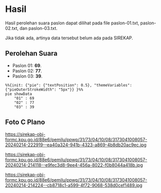 # Hasil

Hasil perolehan suara paslon dapat dilihat pada file paslon-01.txt, paslon-02.txt, dan paslon-03.txt.

Jika tidak ada, artinya data tersebut belum ada pada SIREKAP.

## Perolehan Suara

 * Paslon 01: **69**.
 * Paslon 02: **77**.
 * Paslon 03: **39**.

```mermaid
%%{init: {"pie": {"textPosition": 0.5}, "themeVariables": {"pieOuterStrokeWidth": "5px"}} }%%
pie showData
    "01" : 69
    "02" : 77
    "03" : 39
```
## Foto C Plano

https://sirekap-obj-formc.kpu.go.id/88e6/pemilu/ppwp/31/73/04/10/08/3173041008057-20240214-222919--ea40a324-941b-4323-a869-4b8db20ac9ec.jpg

https://sirekap-obj-formc.kpu.go.id/88e6/pemilu/ppwp/31/73/04/10/08/3173041008057-20240214-214118--e9fec3d8-9ee4-456a-8022-f0b8044a418b.jpg

https://sirekap-obj-formc.kpu.go.id/88e6/pemilu/ppwp/31/73/04/10/08/3173041008057-20240214-214224--cb8718c1-a599-4f72-9068-538d0cef1489.jpg
